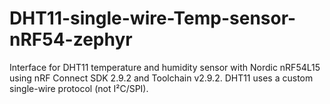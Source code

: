 # DHT11-single-wire-Temp-sensor-nRF54-zephyr
Interface for DHT11 temperature and humidity sensor with Nordic nRF54L15 using nRF Connect SDK 2.9.2 and Toolchain v2.9.2. DHT11 uses a custom single-wire protocol (not I²C/SPI).

